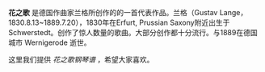 

**花之歌** 是德国作曲家兰格所创作的的一首代表作品。兰格（Gustav Lange，1830.8.13~1889.7.20），1830年在Erfurt,
Prussian Saxony附近出生于Schwerstedt。创作了惊人数量的歌曲。大部分创作都十分流行。与1889在德国城市 Wernigerode
逝世。

  
这里我们提供 _花之歌钢琴谱_ ，希望大家喜欢。

